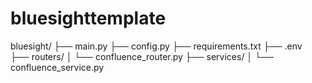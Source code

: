 # bluesighttemplate

bluesight/
├── main.py
├── config.py
├── requirements.txt
├── .env                     
├── routers/
│   └── confluence_router.py
├── services/
│   └── confluence_service.py

